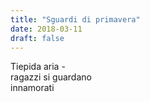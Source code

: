 ```yaml
---
title: "Sguardi di primavera"
date: 2018-03-11
draft: false
---
```


Tiepida aria -  
ragazzi si guardano  
innamorati  
<!--more-->